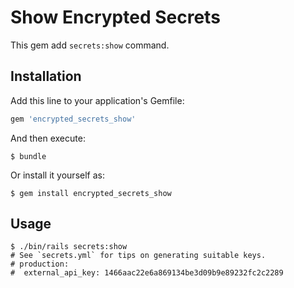 # Show Encrypted Secrets

This gem add `secrets:show` command.

## Installation

Add this line to your application's Gemfile:

```ruby
gem 'encrypted_secrets_show'
```

And then execute:

    $ bundle

Or install it yourself as:

    $ gem install encrypted_secrets_show

## Usage

```
$ ./bin/rails secrets:show
# See `secrets.yml` for tips on generating suitable keys.
# production:
#  external_api_key: 1466aac22e6a869134be3d09b9e89232fc2c2289
```
